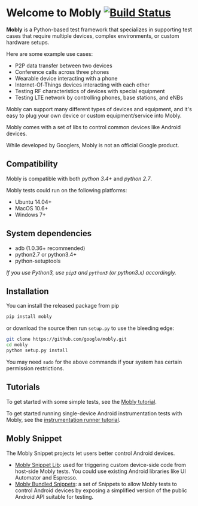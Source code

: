 # Welcome to Mobly [![Build Status](https://travis-ci.org/google/mobly.svg?branch=master)](https://travis-ci.org/google/mobly)

**Mobly** is a Python-based test framework that specializes in supporting test
cases that require multiple devices, complex environments, or custom hardware
setups.

Here are some example use cases:
*   P2P data transfer between two devices
*   Conference calls across three phones
*   Wearable device interacting with a phone
*   Internet-Of-Things devices interacting with each other
*   Testing RF characteristics of devices with special equipment
*   Testing LTE network by controlling phones, base stations, and eNBs

Mobly can support many different types of devices and equipment, and it's easy
to plug your own device or custom equipment/service into Mobly.

Mobly comes with a set of libs to control common devices like Android devices.

While developed by Googlers, Mobly is not an official Google product.

## Compatibility

Mobly is compatible with both *python 3.4+* and *python 2.7*.

Mobly tests could run on the following platforms:
  - Ubuntu 14.04+
  - MacOS 10.6+
  - Windows 7+

## System dependencies
  - adb (1.0.36+ recommended)
  - python2.7 or python3.4+
  - python-setuptools

*If you use Python3, use `pip3` and `python3` (or python3.x) accordingly.*

## Installation
You can install the released package from pip

```sh
pip install mobly
```

or download the source then run `setup.py` to use the bleeding edge:

```sh
git clone https://github.com/google/mobly.git
cd mobly
python setup.py install
```

You may need `sudo` for the above commands if your system has certain permission
restrictions.

## Tutorials
To get started with some simple tests, see the [Mobly tutorial](docs/tutorial.md).

To get started running single-device Android instrumentation tests with Mobly,
see the [instrumentation runner tutorial](docs/instrumentation_tutorial.md).

## Mobly Snippet
The Mobly Snippet projects let users better control Android devices.

* [Mobly Snippet Lib](https://github.com/google/mobly-snippet-lib): used for
triggering custom device-side code from host-side Mobly tests. You could use existing
Android libraries like UI Automator and Espresso.
* [Mobly Bundled Snippets](https://github.com/google/mobly-bundled-snippets): a set
of Snippets to allow Mobly tests to control Android devices by exposing a simplified
version of the public Android API suitable for testing.
